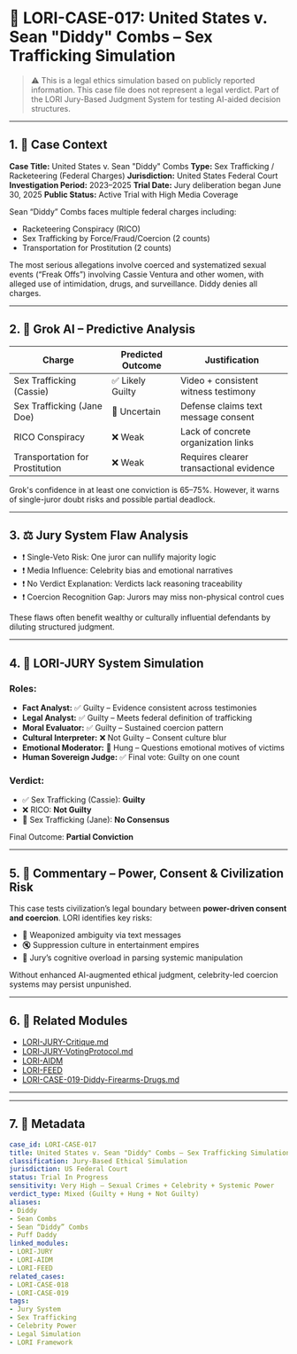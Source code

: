 # 📂 LORI-CASE-017: United States v. Sean "Diddy" Combs – Sex Trafficking Simulation

> ⚠️ This is a legal ethics simulation based on publicly reported information.
> This case file does not represent a legal verdict.
> Part of the LORI Jury-Based Judgment System for testing AI-aided decision structures.

---

## 1. 🎯 Case Context

**Case Title:** United States v. Sean "Diddy" Combs
**Type:** Sex Trafficking / Racketeering (Federal Charges)
**Jurisdiction:** United States Federal Court
**Investigation Period:** 2023–2025
**Trial Date:** Jury deliberation began June 30, 2025
**Public Status:** Active Trial with High Media Coverage

Sean “Diddy” Combs faces multiple federal charges including:

- Racketeering Conspiracy (RICO)
- Sex Trafficking by Force/Fraud/Coercion (2 counts)
- Transportation for Prostitution (2 counts)

The most serious allegations involve coerced and systematized sexual events (“Freak Offs”) involving Cassie Ventura and other women, with alleged use of intimidation, drugs, and surveillance. Diddy denies all charges.

---

## 2. 🧠 Grok AI – Predictive Analysis

| Charge | Predicted Outcome | Justification |
|--------|-------------------|----------------|
| Sex Trafficking (Cassie) | ✅ Likely Guilty | Video + consistent witness testimony |
| Sex Trafficking (Jane Doe) | 🤔 Uncertain | Defense claims text message consent |
| RICO Conspiracy | ❌ Weak | Lack of concrete organization links |
| Transportation for Prostitution | ❌ Weak | Requires clearer transactional evidence |

Grok's confidence in at least one conviction is 65–75%. However, it warns of single-juror doubt risks and possible partial deadlock.

---

## 3. ⚖️ Jury System Flaw Analysis

- ❗ Single-Veto Risk: One juror can nullify majority logic
- ❗ Media Influence: Celebrity bias and emotional narratives
- ❗ No Verdict Explanation: Verdicts lack reasoning traceability
- ❗ Coercion Recognition Gap: Jurors may miss non-physical control cues

These flaws often benefit wealthy or culturally influential defendants by diluting structured judgment.

---

## 4. 🧬 LORI-JURY System Simulation

### Roles:
- **Fact Analyst:** ✅ Guilty – Evidence consistent across testimonies
- **Legal Analyst:** ✅ Guilty – Meets federal definition of trafficking
- **Moral Evaluator:** ✅ Guilty – Sustained coercion pattern
- **Cultural Interpreter:** ❌ Not Guilty – Consent culture blur
- **Emotional Moderator:** 🤔 Hung – Questions emotional motives of victims
- **Human Sovereign Judge:** ✅ Final vote: Guilty on one count

### Verdict:
- ✅ Sex Trafficking (Cassie): **Guilty**
- ❌ RICO: **Not Guilty**
- 🤔 Sex Trafficking (Jane): **No Consensus**

Final Outcome: **Partial Conviction**

---

## 5. 💬 Commentary – Power, Consent & Civilization Risk

This case tests civilization’s legal boundary between **power-driven consent and coercion**.
LORI identifies key risks:

- 🤖 Weaponized ambiguity via text messages
- 🔇 Suppression culture in entertainment empires
- 🧠 Jury’s cognitive overload in parsing systemic manipulation

Without enhanced AI-augmented ethical judgment, celebrity-led coercion systems may persist unpunished.

---

## 6. 🔗 Related Modules

- [LORI-JURY-Critique.md](../modules/LORI-JURY-Critique.md)
- [LORI-JURY-VotingProtocol.md](../LORI-Jury-System/Voting_Protocol.md)
- [LORI-AIDM](../AIDM.md)
- [LORI-FEED](../modules/FEED_Module.md)
- [LORI-CASE-019-Diddy-Firearms-Drugs.md](../LORI-CASE-019-Diddy-Firearms-Drugs.md)
---

---

## 7. 🧾 Metadata

```yaml
case_id: LORI-CASE-017
title: United States v. Sean "Diddy" Combs – Sex Trafficking Simulation
classification: Jury-Based Ethical Simulation
jurisdiction: US Federal Court
status: Trial In Progress
sensitivity: Very High – Sexual Crimes + Celebrity + Systemic Power
verdict_type: Mixed (Guilty + Hung + Not Guilty)
aliases:
- Diddy
- Sean Combs
- Sean “Diddy” Combs
- Puff Daddy
linked_modules:
- LORI-JURY
- LORI-AIDM
- LORI-FEED
related_cases:
- LORI-CASE-018
- LORI-CASE-019
tags:
- Jury System
- Sex Trafficking
- Celebrity Power
- Legal Simulation
- LORI Framework
